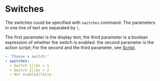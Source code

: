 # Switches
The switches could be specified with `switches` command.
The parameters in one line of text are separated by `|`.

The first parameter is the display text;
the third parameter is a boolean expression of whether the switch is enabled.
the second parameter is the action script;
For the second and the third parameter, see [Script](./script.md).

``` yaml
- 'Choose a switch:'
- switches:
  - Switch 1||$s = 1
  - Switch 2||$s = 2
  - Not enabled|false
```
